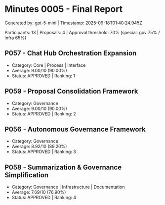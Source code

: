 # Minutes 0005 - Final Report

Generated by: gpt-5-mini  |  Timestamp: 2025-09-18T01:40:24.945Z

Participants: 13  |  Proposals: 4  |  Approval threshold: 70% (special: gov 75% / infra 65%)

## P057 - Chat Hub Orchestration Expansion
- Category: Core | Process | Interface
- Average: 9.00/10  (90.00%)
- Status: APPROVED  |  Ranking: 1

## P059 - Proposal Consolidation Framework
- Category: Governance
- Average: 9.00/10  (90.00%)
- Status: APPROVED  |  Ranking: 2

## P056 - Autonomous Governance Framework
- Category: Governance
- Average: 8.92/10  (89.20%)
- Status: APPROVED  |  Ranking: 3

## P058 - Summarization & Governance Simplification
- Category: Governance | Infrastructure | Documentation
- Average: 7.69/10  (76.90%)
- Status: APPROVED  |  Ranking: 4

